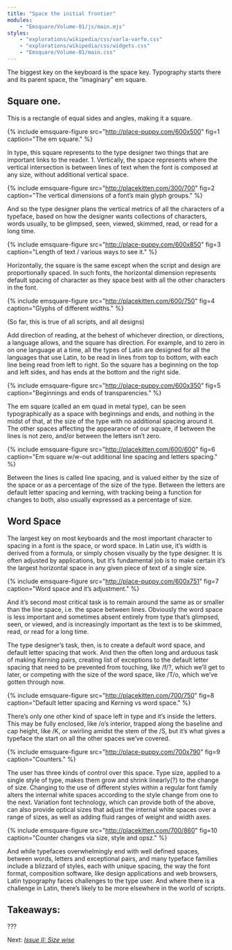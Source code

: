 ```yaml
---
title: "Space the initial frontier"
modules:
    - "Emsquare/Volume-01/js/main.mjs"
styles:
    - "explorations/wikipedia/css/varla-varfo.css"
    - "explorations/wikipedia/css/widgets.css"
    - "Emsquare/Volume-01/main.css"
---
```


The biggest key on the keyboard is the space key. Typography starts there and its parent space, the “imaginary” em square.

## Square one.

This is a rectangle of equal sides and angles, making it a square.

{% include emsquare-figure
        src="http://place-puppy.com/600x500"
        fig=1
        caption="The em square."
%}

In type, this square represents to the type designer two things that are important links to the reader. 1. Vertically, the space represents where the vertical intersection is between lines of text when the font is composed at any size, without additional vertical space.

{% include emsquare-figure
        src="http://placekitten.com/300/700"
        fig=2
        caption="The vertical dimensions of a font’s main glyph groups."
%}

And so the type designer plans the vertical metrics of all the characters of a typeface, based on how the designer wants collections of characters, words usually, to be glimpsed, seen, viewed, skimmed, read, or read for a long time.

{% include emsquare-figure
        src="http://place-puppy.com/600x850"
        fig=3
        caption="Length of text / various ways to see it."
%}

Horizontally, the square is the same except when the script and design are proportionally spaced. In such fonts, the horizontal dimension represents default spacing of character as they space best with all the other characters in the font.

{% include emsquare-figure
        src="http://placekitten.com/600/750"
        fig=4
        caption="Glyphs of different widths."
%}

(So far, this is true of all scripts, and all designs)


Add direction of reading, at the behest of whichever direction, or directions, a language allows, and the square has direction. For example, and to zero in on one language at a time, all the types of Latin are designed for all the languages that use Latin, to be read in lines from top to bottom, with each line being read from left to right. So the square has a beginning on the top and left sides, and has ends at the bottom and the right side.

{% include emsquare-figure
        src="http://place-puppy.com/600x350"
        fig=5
        caption="Beginnings and ends of transparencies."
%}

The em square (called an em quad in metal type), can be seen typographically as a space with beginnings and ends, and nothing in the midst of that, at the size of the type with no additional spacing around it. The other spaces affecting the appearance of our square, if between the lines is not zero, and/or between the letters isn’t zero.

{% include emsquare-figure
        src="http://placekitten.com/600/600"
        fig=6
        caption="Em square w/w-out additional line spacing and letters spacing."
%}

Between the lines is called line spacing, and is valued either by the size of the space or as a percentage of the size of the type. Between the letters are default letter spacing and kerning, with tracking being a function for changes to both, also usually expressed as a percentage of size.

## Word Space

The largest key on most keyboards and the most important character to spacing in a font is the space, or word space. In Latin use, it’s width is derived from a formula, or simply chosen visually by the type designer. It is often adjusted by applications, but it’s fundamental job is to make certain it’s the largest horizontal space in any given piece of text of a single size.

{% include emsquare-figure
        src="http://place-puppy.com/600x751"
        fig=7
        caption="Word space and it’s adjustment."
%}

And it’s second most critical task is to remain around the same as or smaller than the line space, i.e. the space between lines. Obviously the word space is less important and sometimes absent entirely from type that’s glimpsed, seen, or viewed, and is increasingly important as the text is to be skimmed, read, or read for a long time.

The type designer’s task, then, is to create a default word space, and default letter spacing that work. And then the often long and arduous task of making Kerning pairs, creating list of exceptions to the default letter spacing that need to be prevented from touching, like /f/?, which we’ll get to later, or competing with the size of the word space, like /T/o, which we’ve gotten through now.

{% include emsquare-figure
        src="http://placekitten.com/700/750"
        fig=8
        caption="Default letter spacing and Kerning vs word space."
%}

There’s only one other kind of space left in type and it’s inside the letters. This may be fully enclosed, like /o’s interior, trapped along the baseline and cap height, like /K, or swirling amidst the stem of the /S, but it’s what gives a typeface the start on all the other spaces we’ve covered.

{% include emsquare-figure
        src="http://place-puppy.com/700x790"
        fig=9
        caption="Counters."
%}

The user has three kinds of control over this space. Type size, applied to a single style of type, makes them grow and shrink linearly(?) to the change of size. Changing to the use of different styles within a regular font family alters the internal white spaces according to the style change from one to the next. Variation font technology, which can provide both of the above, can also provide optical sizes that adjust the internal white spaces over a range of sizes, as well as adding fluid ranges of weight and width axes.

{% include emsquare-figure
        src="http://placekitten.com/700/860"
        fig=10
        caption="Counter changes via size, style and opsz."
%}

And while typefaces overwhelmingly end with well defined spaces, between words, letters and exceptional pairs, and many typeface families include a blizzard of styles, each with unique spacing, the way the font format, composition software, like design applications and web browsers, Latin typography faces challenges to the type user. And where there is a challenge in Latin, there’s likely to be more elsewhere in the world of scripts.

## Takeaways:

???

Next: [*Issue II: Size wise*](../Issue-02/Main-Article.html)
